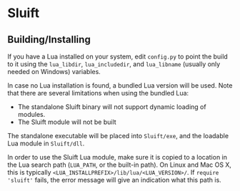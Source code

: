 # Sluift

## Building/Installing

If you have a Lua installed on your system, edit `config.py` to point the build
to it using the `lua_libdir`, `lua_includedir`, and `lua_libname` (usually 
only needed on Windows) variables.

In case no Lua installation is found, a bundled Lua version will be used.
Note that there are several limitations when using the bundled Lua:

- The standalone Sluift binary will not support dynamic loading of modules.
- The Sluift module will not be built

The standalone executable will be placed into `Sluift/exe`, and the loadable
Lua module in `Sluift/dll`.

In order to use the Sluift Lua module, make sure it is copied to a location in the
Lua search path (`LUA_PATH`, or the built-in path). On Linux and Mac OS X, this is
typically `<LUA_INSTALLPREFIX>/lib/lua/<LUA_VERSION>/`. If `require 'sluift'` fails,
the error message will give an indication what this path is.
